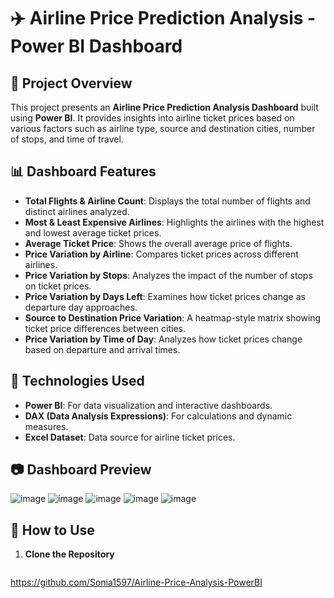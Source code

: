 # ✈️ Airline Price Prediction Analysis - Power BI Dashboard  

## 📌 Project Overview  
This project presents an **Airline Price Prediction Analysis Dashboard** built using **Power BI**. It provides insights into airline ticket prices based on various factors such as airline type, source and destination cities, number of stops, and time of travel.  

## 📊 Dashboard Features  
- **Total Flights & Airline Count**: Displays the total number of flights and distinct airlines analyzed.  
- **Most & Least Expensive Airlines**: Highlights the airlines with the highest and lowest average ticket prices.  
- **Average Ticket Price**: Shows the overall average price of flights.  
- **Price Variation by Airline**: Compares ticket prices across different airlines.  
- **Price Variation by Stops**: Analyzes the impact of the number of stops on ticket prices.  
- **Price Variation by Days Left**: Examines how ticket prices change as departure day approaches.  
- **Source to Destination Price Variation**: A heatmap-style matrix showing ticket price differences between cities.  
- **Price Variation by Time of Day**: Analyzes how ticket prices change based on departure and arrival times.  

## 📌 Technologies Used  
- **Power BI**: For data visualization and interactive dashboards.  
- **DAX (Data Analysis Expressions)**: For calculations and dynamic measures.  
- **Excel Dataset**: Data source for airline ticket prices.  

## 📷 Dashboard Preview  
![image](https://github.com/user-attachments/assets/a5821427-3537-4027-91a7-4b944e9b5bc9)
![image](https://github.com/user-attachments/assets/2ace865c-a248-4612-9803-8c99186dc7e2)
![image](https://github.com/user-attachments/assets/0523fd45-ffa7-4451-9ba8-3564fe8facaf)
![image](https://github.com/user-attachments/assets/afb6fc70-f775-4158-930a-e010a2eb8bb0)
![image](https://github.com/user-attachments/assets/d86df053-df67-4ec4-83f4-7bc9c296ab5d)

## 🚀 How to Use  
1. **Clone the Repository**  
   ```sh
 https://github.com/Sonia1597/Airline-Price-Analysis-PowerBI

